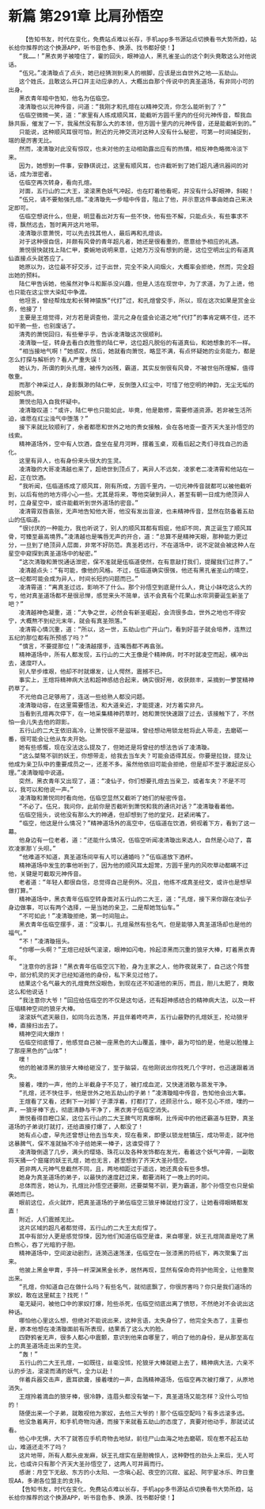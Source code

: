 # 新篇 第291章 比肩孙悟空
        【告知书友，时代在变化，免费站点难以长存，手机app多书源站点切换看书大势所趋，站长给你推荐的这个换源APP，听书音色多、换源、找书都好使！】
       “我……！”黑衣男子被噎住了，霍的回头，眼神迫人，黑孔雀圣山的这个刺头竟敢这么对他说话。
       “伍兄。”凌清璇点了点头，她已经猜测到来人的根脚，应该是出自世外之地——五劫山。
       这个姓氏，且敢这么开口并主动应承的人，大概出自那个传说中的真圣道场，有非同小可的出身。
       黑衣青年暗中告知，他名为伍临空。
       凌清璇也以元神传音，问道：“我刚才和孔煊在以精神交流，你怎么能听到了？”
       伍临空微微一笑，道：“家里有人练成顺风耳，能截听方圆千里内的任何元神传音，帮我血脉共振，催发了一下，我虽然没有那么大的本领，但方圆十里内的元神传音，还是能截听到的。”
       只能说，这种顺风耳很可怕，附近的元神交流对这种人没有什么秘密，可第一时间捕捉到，端的是厉害无比。
       然而，凌清璇对此没有惊叹，也未对他的主动相助露出应有的热情，相反神色略微冷淡下来。
       因为，她想到一件事，安静琪说过，这里有顺风耳，也许截听到了她们超凡通讯器间的对话，成为泄密者。
       伍临空再次转身，看向孔煊。
       对面，五行山的二大王，滚滚黑色妖气冲起，也在盯着他看呢，并没有什么好眼神，斜睨！
       “伍兄，请不要勉强孔煊。”凌清璇先一步暗中传音，阻止了他，并示意这件事由她自己来决定即可。
       伍临空想说什么，但是，明显看出对方有一些不快，他有些不解，只能点头，有些事求不得，飘然远去，暂时离开这片地带。
       凌清璇示意萧悦，可以先去找其他人，最后再和孔煊谈。
       对于这种很自信，并颇有风骨的青年超凡者，她还是很看重的，愿意给予相应的礼遇。
       萧悦很快就找上陆仁甲，委婉地说明来意，让她万万没有想到的是，这位空明出尘的有道真仙直接点头就答应了。
       她原以为，这位最不好交涉，过于出世，完全不染人间烟火，大概率会拒绝，然而，完全超出她的预料。
       陆仁甲告诉她，他虽然对争斗和厮杀没兴趣，但是人活在现世中，为了求道，为了上进，他也只能在这尘世大染缸中争渡。
       他坦言，曾经帮烛龙和长臂神猿族“代打”过，和孔煊曾交手，所以，现在这次如果是赏金业务，他接了！
       主要是王煊觉得，对方若是调查他，混元之身在盛会论道之地“代打”的事肯定瞒不住，还不如干脆一些，也别废话了。
       清秀的萧悦回归，有些晕乎乎，告诉凌清璇这次很顺利。
       凌清璇一怔，转身去看白衣胜雪的陆仁甲，这位超凡脱俗的有道真仙，和她想象的不一样。
       “相当接地气啊！”她感叹，然后，她就看向萧悦，略显不满，有点怀疑她的业务能力，都是怎么打探与解析的？看人严重失误！
       她认为，所谓的刺头孔煊，被传为凶残，霸道，其实反倒很有风骨，不被世俗所理解，值得敬重。
       而那个神采过人，身影飘渺的陆仁甲，反倒堕入红尘中，可惜了他空明的神韵，无尘无垢的超脱气质。
       萧悦也陷入自我怀疑中。
       凌清璇叹道：“或许，陆仁甲也只能如此，毕竟，他是散修，需要修道资源。若非被生活所迫，谁愿在红尘浊气中堕落？”
       接下来就比较顺利了，余者都愿和世外之地的贵女接触，会在各地查一查齐天大圣孙悟空的线索。
       精神道场外，空中有人饮酒，盘坐在星月河畔，摆着玉桌，观看后起之秀们寻找自己的造化。
       这里有异人，也有身份来头很大的生灵。
       凌清璇的大哥凌清越也来了，超绝世到顶点了，离异人不远矣，凌家老二凌清霄和他站在一起，正在饮酒。
       “我听闻，伍临道练成了顺风耳，刚有所成，方圆千里内，一切元神传音就都可以被他截听到，以后有他的地方得小心一些。尤其是将来，等他突破到异人，甚至有朝一日成为绝顶异人时，立身星空中，或许能截听到世外道场的密音。”
       凌清霄双唇翕张，无声地告知他大哥，他没有发出音波，也未精神传音，显然在防备着五劫山的伍临道。
       “很讨厌的一种能力，我也听说了，别人的顺风耳都有瑕疵，他却不同，真正诞生了顺风耳骨，可臻至最高境界。”凌清越也是嘴唇无声的开合，道：“总算不是精神天眼，那种能力更过分，一旦到了绝顶异人层面，非常不好防范。真圣若远行，不在道场中，说不定就会被这种人在星空中窥探到真圣道场中的秘密。”
       “这次清璇和萧悦通话泄密，保不准就是伍临道使然，在有意敲打我们，提醒我们过界了。”
       凌清越点头：“有可能，像他的风格。不过，伍临道确实很强，他还有黑孔雀圣山的晴空，这一纪都可能会成为异人，时间长短的问题而已。”
       凌清霄道：“离真圣过远，影响不了什么。那个孙悟空到底是什么人，竟让小妹吃这么大的亏，他对真圣道场都不是很忌惮，感觉来头不简单，该不会真有个花果山水帘洞要诞生新圣了吧？”
       凌清越神色凝重，道：“大争之世，必然会有新圣崛起，会流很多血，世外之地也不得安宁，大概熬不到纪元末年，就会有真圣殒落。”
       凌清霄心情沉重，道：“所以，这一世，五劫山也广开山门，看到好苗子就会培养，连熬过五纪的那位都有所预感了吗？”
       “慎言，不要提那位！”凌清越摆手，连嘴唇都不再翕张。
       精神道场中，所有人都发现，五行山的二大王像是个精神病，时不时就凌空而起，横冲出去，速度吓人。
       别人举步维艰，他却不时就爆发，让人愕然，震撼不已。
       事实上，王煊将精神病大法和超神感结合起来，确实很好用，收获颇丰，采摘到一箩筐精神药草了。
       不光他自己足够用了，连送一些给熟人都没问题。
       凌清璇动容，在这里需要悟法，和大道亲近，才能提速，对方着实非凡。
       当看到孔煊再次停下，在一地采集精神药草时，她和萧悦快速跟了过去，该接触下了，不然怕一会儿失去他的踪影。
       五行山的二大王依旧高冷，让萧悦很不是滋味，曾经想动用锁龙桩将此人带走，去磨砺一番，很可能会让他从车夫开始。
       她有些感慨，现在没法这么提及了，但她还是将曾经的想法告诉了凌清璇。
       “这么桀骜不驯的妖王，你想带走，给我去当车夫？可能会适得其反。你要是拉拢，提及让他成为亲卫队中的重要成员之一，还差不多。虽然他依旧可能会拒绝，但是却不至于激起逆反心理。”凌清璇暗中说道。
       突然，黑衣青年又出现了，道：“凌仙子，你们想要孔煊去当亲卫，或者车夫？不是不可以，我可以和他说一声。”
       凌清璇和萧悦同时看向他，伍临空显然又截听了她们的秘密传音。
       “不必了。伍兄，我问你，此前你是否截听到萧悦和我的通讯对话？”凌清璇看着他。
       伍临空摇头，说他没有那么大的神通，但却想到了他的堂兄，赶紧闭嘴了。
       “临空，他这是什么情况？”精神道场外的高空中，伍临道在饮酒，俯视着下方，看到了这一幕。
       他身边有一位老者，道：“还能什么情况，伍临空听闻凌清璇出来选人，自然是心动了，喜欢凌家那丫头呗。”
       “他难道不知道，真圣道场间罕有人可以通婚吗？”伍临道放下酒杯。
       精神道场中发生的事他听到了，因为他的顺风耳太超常，方圆千里内的风吹草动都瞒不过他，关键是可截取元神传音。
       老者道：“年轻人都很自信，总觉得自己是例外。况且，他练不成真圣经文，或许也是想早做打算。”
       精神道场中，黑衣青年伍临空转身面对五行山的二大王，道：“孔煊，接下来你跟在凌仙子身边做事，可以有两个选择，一是当她的亲卫，二是帮她驾仙车。”
       “不可如此！”凌清璇拒绝，第一时间阻止。
       黑衣青年伍临空摆手，道：“没事儿，孔煊虽然有些名气，但是能够入真圣道场却也是他的福气。”
       “不！”凌清璇摇头。
       “你哪一头啊？”王煊已经妖气滚滚，眼神如闪电，拎起漆黑而沉重的狼牙大棒，盯着黑衣青年。
       “注意你的言辞！”黑衣青年伍临空沉下脸，身为主家之人，他昨夜就来了，自己这个阵营中，部分机灵的天才已经知道他的身份，私下来见过他了。
       结果这个名气最大的孔煊竟然没眼色，到现在还不知道他的来历，而且，胆儿太肥了，竟敢这么和他说话！
       “我注意你大爷！”回应给伍临空的不仅是这句话，还有超神感结合的精神病大法，以及一杆压塌精神空间的狼牙大棒。
       滚滚妖气遮天蔽日，如同乌云浩荡，并且伴着咚咚声，五行山最野的孔煊妖王，抡动狼牙棒，直接扫出去了。
       精神空间大爆炸！
       伍临空彻底懵了，他感觉自己被一座黑色的大山覆盖，撞中，最为可怕的是，他是以脸撞上了那座黑色的“山体”！
       噗！
       他的脸被漆黑的狼牙大棒给砸没了，至于脑袋，在他刚说出你找死几个字时，也迅速跟着消失。
       接着，噗的一声，他的上半截身子不见了，被打成血泥，又快速消散与蒸发干净。
       “孔煊，还不快住手，他是世外之地五劫山的子弟！”凌清璇暗中传音，告知他会出大事。
       王煊看了又看，还剩下一对脚丫子漂浮着，打都打了，还顾忌什么，眼不见心不烦，噗的一声，一狼牙棒下去，彻底清静与干净了，黑衣男子伍临空消失。
       萧悦看得目瞪口呆，这位五行山的二大王脾气可真爆啊，比传闻中的他还霸道与狂野，真圣道场的子弟说打就打，还给直接打爆了，人都没了！
       她有点心虚，早先还曾想让他去当车夫，现在看来，即便以锁龙桩镇压，成功带走，就冲他这暴脾气，保不准就抽不冷子给她来一棒子，这谁受得了？
       凌清璇倒退了几步，满头的璎珞、珠花以及各种发饰都在发光，看着这个妖气冲霄，一副敢将天捅一个窟窿的妖王孔煊，她也无言，甚至想到了齐天大圣孙悟空。
       若非两人元神气息截然不同，且，两地相距过于遥远，她还真会有些多想。
       她身为真圣道场的弟子，以最快的速度赶过来，都要消耗了一晚上的时间。
       总体而言，她认为，孔煊比孙悟空还要刚，还要桀骜不驯，更为霸道，那个孙悟空也只是偷袭她而已。
       眼前这位，点火就炸，把真圣道场的子弟伍临空三狼牙棒就给打没了，让她看得眼睛都发直！
       附近，人们震撼无比。
       这片区域的超凡者都觉得，五行山的二大王太彪悍了。
       其中有部分人更是感觉惊悚，因为他们知道伍临空是谁，来自哪里，妖王孔煊简直是吃了黑白熊心，吞了光暗豹子胆。
       精神道场中，空间波动剧烈，涟漪迅速荡漾，伍临空在一张漆黑的符纸下，再次聚集了出来。
       他披上黑金甲胄，手持一杆深渊黑金长矛，居然再现，显然有保命奇符护他周全，让他重聚出来。
       “孔煊，你知道自己在做什么吗？有些名气，就彻底飘了，你很厉害吗？你只是我们道场的家奴，敢在这里弑主？找死！”
       毫无疑问，被他口中的家奴打爆，险些杀死，伍临空彻底出离了愤怒，不然绝对不会说出这种话。
       哪怕他心里这么想，但绝对不能说出来，这种言语，太失身份了，他完全失态了，主要也是，原本他想在凌清璇面前有所表现，结果丢了这么大的脸。
       四野鸦雀无声，很多人都心中震颤，意识到他来自哪里了，明白了他的身份，是从那至高在上的真圣道场走出来的生灵。
       “轰！”
       五行山的二大王孔煊，一如既往，丝毫没怵，抡狼牙大棒就砸上去了，精神病大法，六亲不认的步法，滚滚而涌的妖气，全力以赴！
       伴着兵器交击声，震耳欲聋，接着噗的一声，血溅精神道场，伍临空再次被打爆了，从原地消失。
       王煊拎着滴血的狼牙棒，很冷静，连眉头都没有皱一下，真圣道场又能怎样？没什么可怕的！
       随便出来一个子弟，就敢视他为家奴，去他三大爷的！那个伍临空配吗？有多远滚多远。
       他没急着离开，和手机奇物沟通，而接下来就看五劫山的态度了，真要对他动手，那就试试看。
       他心中无惧，大不了就答应手机奇物去地狱，前往尸山血海之地去磨砺，现在惹不起五劫山，难道还走不了吗？
       这片地带，所有人都头皮发麻，妖王孔煊实在是胆魄惊人，这种野性的劲头上来后，无人可比，也或许只有那个齐天大圣孙悟空了，这两人可并肩而行。
       感谢：月空下无敌、东方的小太阳、一念嗔心起、夜空的沉寂、鲨起、阿宇星冰乐、昨日重现AA，多谢各位盟主的支持。
       【告知书友，时代在变化，免费站点难以长存，手机app多书源站点切换看书大势所趋，站长给你推荐的这个换源APP，听书音色多、换源、找书都好使！】